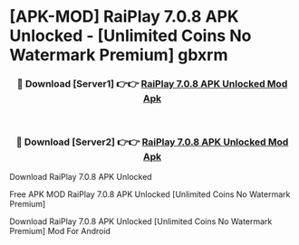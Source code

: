 # [APK-MOD] RaiPlay 7.0.8 APK Unlocked - [Unlimited Coins No Watermark Premium] gbxrm



<div align="center">
<h3>🔴 Download [Server1] 👉👉 <a href="https://momento.my/?title=RaiPlay_7.0.8_APK_Unlocked">RaiPlay 7.0.8 APK Unlocked Mod Apk</a></h3><br>

<h3>🔴 Download [Server2] 👉👉 <a href="https://momento.my/?title=RaiPlay_7.0.8_APK_Unlocked">RaiPlay 7.0.8 APK Unlocked Mod Apk</a></h3>
</div>



Download RaiPlay 7.0.8 APK Unlocked 

Free APK MOD RaiPlay 7.0.8 APK Unlocked [Unlimited Coins No Watermark Premium]

Download RaiPlay 7.0.8 APK Unlocked [Unlimited Coins No Watermark Premium] Mod For Android
